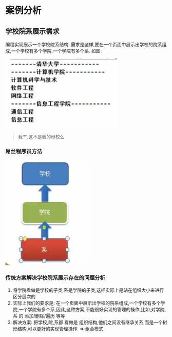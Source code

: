 

# 案例分析
## 学校院系展示需求

编程实现展示一个学校院系结构: 需求是这样,要在一个页面中展示出学校的院系组成,一个学校有多个学院,一个学院有多个系. 如图:

![](./img/QQ截图20210205191723.png)

>我艹,这不是我的母校么

### 屌丝程序员方法

![](./img/QQ截图20210205191857.png)

### 传统方案解决学校院系展示存在的问题分析

1. 将学院看做是学校的子类,系是学院的子类,这样实际上是站在组织大小来进行区分层次的
2. 实际上我们的要求是: 在一个页面中展示出学校的院系组成,一个学校有多个学院,一个学院有多个系,因此,这种方案,不能很好实现的管理的操作,比如,对学院,系 的 添加/删除/遍历 等等
3. 解决方案: 把学校,院,系都 看做是 组织结构,他们之间没有继承关系,而是一个树形结构,可以更好的实现管理操作. => 组合模式




 
 
 
 
 
 
 
 
 
 
 
 
 
 
 
 
 
 
 
 
 
 
 